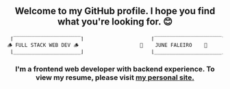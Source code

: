 ## <p align="center">Welcome to my GitHub profile. I hope you find what you're looking for. 😊</p>

```js
 ⌈‾‾‾‾‾‾‾‾‾‾‾‾‾‾‾‾‾‾‾‾‾‾⌉                      ⌈‾‾‾‾‾‾‾‾‾‾‾‾‾‾‾‾‾‾‾‾‾‾⌉                      ⌈‾‾‾‾‾‾‾‾‾‾‾‾‾‾‾‾‾‾‾‾‾‾⌉ 
🪵 FULL STACK WEB DEV 🪵                    🌵    JUNE FALEIRO    🌵                     🪵 JAVA & KOTLIN DEV  🪵
 ⌊______________________⌋                      ⌊______________________⌋                      ⌊______________________⌋
```

### <p align="center">I'm a frontend web developer with backend experience. To view my resume, please visit [my personal site.](https://www.junefaleiro.com/resume/resume)</p>


<!-- - `🔭 I’m currently working on     completing my bachelors in Computer Science`
- `🌱 I’m currently learning   a whole host of new css frameworks and libraries`
- 👯 I’m looking to collaborate on ...
- 🤔 I’m looking for help with ...
- 💬 Ask me about ...
- 📫 How to reach me: ...
- 😄 Pronouns: ...
- ⚡ Fun fact: ... -->

